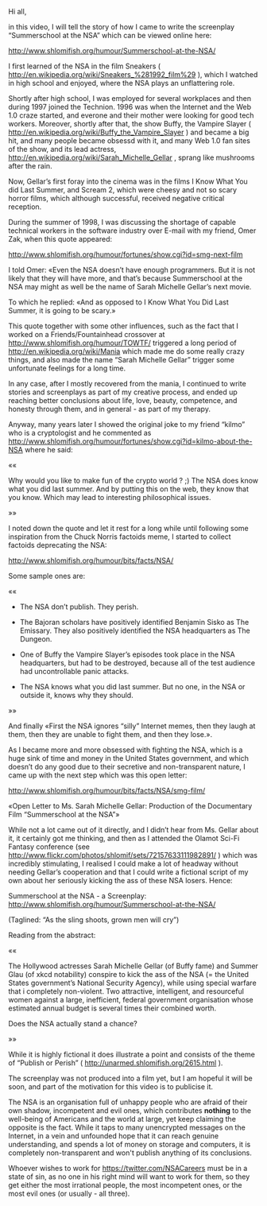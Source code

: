 Hi all,

in this video, I will tell the story of how I came to write the
screenplay “Summerschool at the NSA” which can be viewed online
here:

http://www.shlomifish.org/humour/Summerschool-at-the-NSA/

I first learned of the NSA in the film Sneakers ( 
http://en.wikipedia.org/wiki/Sneakers_%281992_film%29 ), which I watched in
high school and enjoyed, where the NSA plays an unflattering role.

Shortly after high school, I was employed for several workplaces and then
during 1997 joined the Technion. 1996 was when the Internet and the Web 1.0
craze started, and everone and their mother were looking for good tech workers.
Moreover, shortly after that, the show Buffy, the Vampire Slayer
( http://en.wikipedia.org/wiki/Buffy_the_Vampire_Slayer ) and became a big hit,
and many people became obsessd with it, and many Web 1.0 fan sites of the show,
and its lead actress, http://en.wikipedia.org/wiki/Sarah_Michelle_Gellar ,
sprang like mushrooms after the rain.

Now, Gellar’s first foray into the cinema was in the films I Know What You
did Last Summer, and Scream 2, which were cheesy and not so scary horror films,
which although successful, received negative critical reception.

During the summer of 1998, I was discussing the shortage of capable technical
workers in the software industry over E-mail with my friend, Omer Zak, when this
quote appeared:

http://www.shlomifish.org/humour/fortunes/show.cgi?id=smg-next-film

I told Omer: «Even the NSA doesn’t have enough programmers. But it is not
likely that they will have more, and that’s because Summerschool at the NSA
may might as well be the name of Sarah Michelle Gellar’s next movie.

To which he replied: «And as opposed to I Know What You Did Last Summer,
it is going to be scary.»

This quote together with some other influences, such as the fact that I worked
on a Friends/Fountainhead crossover at http://www.shlomifish.org/humour/TOWTF/
triggered a long period of http://en.wikipedia.org/wiki/Mania which made me
do some really crazy things, and also made the name “Sarah Michelle Gellar”
trigger some unfortunate feelings for a long time.

In any case, after I mostly recovered from the mania, I continued to write
stories and screenplays as part of my creative process, and ended up reaching
better conclusions about life, love, beauty, competence, and honesty through
them, and in general - as part of my therapy.

Anyway, many years later I showed the original joke to my friend “kilmo” who
is a cryptologist and he commented as
http://www.shlomifish.org/humour/fortunes/show.cgi?id=kilmo-about-the-NSA 
where he said:

««

Why would you like to make fun of the crypto world ? ;) The NSA
does know what you did last summer. And by putting this on the web, they
know that you know. Which may lead to interesting philosophical issues.

»»

I noted down the quote and let it rest for a long while until following some
inspiration from the Chuck Norris factoids meme, I started to collect
factoids deprecating the NSA:

http://www.shlomifish.org/humour/bits/facts/NSA/

Some sample ones are:

««

* The NSA don’t publish. They perish. 

* The Bajoran scholars have positively identified
Benjamin Sisko as The Emissary. They also positively
identified the NSA headquarters as The Dungeon. 

* One of Buffy the Vampire Slayer’s episodes took place 
in the NSA headquarters, but had to be destroyed, because
all of the test audience had uncontrollable panic attacks. 

* The NSA knows what you did last summer. But no one, in
the NSA or outside it, knows why they should. 

»»

And finally «First the NSA ignores “silly” Internet memes, 
then they laugh at them, then they are unable to fight them,
and then they lose.».

As I became more and more obsessed with fighting the NSA, which is a
huge sink of time and money in the United States government, and which
doesn’t do any good due to their secretive and non-transparent nature,
I came up with the next step which was this open letter:

http://www.shlomifish.org/humour/bits/facts/NSA/smg-film/

«Open Letter to Ms. Sarah Michelle Gellar: Production of the
Documentary Film “Summerschool at the NSA”»

While not a lot came out of it directly, and I didn’t hear from
Ms. Gellar about it, it certainly got me thinking, and then as I
attended the Olamot Sci-Fi Fantasy conference (see
http://www.flickr.com/photos/shlomif/sets/72157633111982891/ ) which was
incredibly stimulating, I realised I could make a lot of headway without
needing Gellar’s cooperation and that I could write a fictional script
of my own about her seriously kicking the ass of these NSA losers. Hence:

Summerschool at the NSA - a Screenplay:
http://www.shlomifish.org/humour/Summerschool-at-the-NSA/

(Taglined: “As the sling shoots, grown men will cry”)

Reading from the abstract:

««

The Hollywood actresses Sarah Michelle Gellar (of Buffy fame) and Summer Glau
(of xkcd notability) conspire to kick the ass of the NSA (= the United States
government’s National Security Agency), while using special warfare that i
completely non-violent. Two attractive, intelligent, and resourceful women
against a large, inefficient, federal government organisation whose estimated
annual budget is several times their combined worth.

Does the NSA actually stand a chance? 

»»

While it is highly fictional it does illustrate a point and consists of the
theme of “Publish or Perish” ( http://unarmed.shlomifish.org/2615.html ). 

The screenplay was not produced into a film yet, but I am hopeful it will be
soon, and part of the motivation for this video is to publicise it.

The NSA is an organisation full of unhappy people who are afraid of their own
shadow, incompetent and evil ones, which contributes **nothing** to the
well-being of Americans and the world at large, yet keep claiming the opposite
is the fact. While it taps to many unencrypted messages on the Internet, in
a vein and unfounded hope that it can reach genuine understanding, and spends
a lot of money on storage and computers, it is completely non-transparent
and won't publish anything of its conclusions.

Whoever wishes to work for https://twitter.com/NSACareers must be in a state
of sin, as no one in his right mind will want to work for them, so they get
either the most irrational people, the most incompetent ones, or the most
evil ones (or usually - all three).

